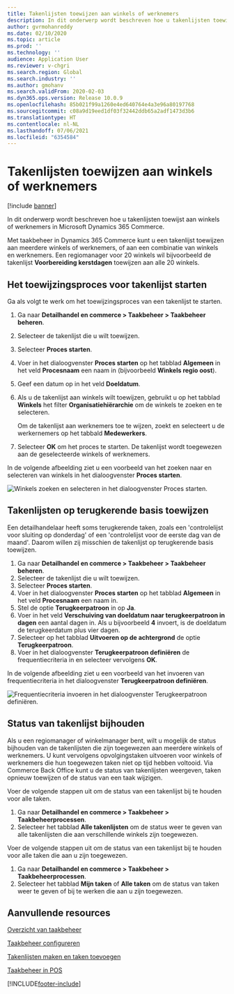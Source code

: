 ```yaml
---
title: Takenlijsten toewijzen aan winkels of werknemers
description: In dit onderwerp wordt beschreven hoe u takenlijsten toewijst aan winkels of werknemers in Microsoft Dynamics 365 Commerce.
author: gvrmohanreddy
ms.date: 02/10/2020
ms.topic: article
ms.prod: ''
ms.technology: ''
audience: Application User
ms.reviewer: v-chgri
ms.search.region: Global
ms.search.industry: ''
ms.author: gmohanv
ms.search.validFrom: 2020-02-03
ms.dyn365.ops.version: Release 10.0.9
ms.openlocfilehash: 85b021f99a1260e4ed640764e4a3e96a80197768
ms.sourcegitcommit: c08a9d19eed1df03f32442ddb65a2adf1473d3b6
ms.translationtype: HT
ms.contentlocale: nl-NL
ms.lasthandoff: 07/06/2021
ms.locfileid: "6354584"
---
```

# <a name="assign-task-lists-to-stores-or-employees"></a>Takenlijsten toewijzen aan winkels of werknemers

[!include [banner](includes/banner.md)]

In dit onderwerp wordt beschreven hoe u takenlijsten toewijst aan winkels of werknemers in Microsoft Dynamics 365 Commerce.

Met taakbeheer in Dynamics 365 Commerce kunt u een takenlijst toewijzen aan meerdere winkels of werknemers, of aan een combinatie van winkels en werknemers. Een regiomanager voor 20 winkels wil bijvoorbeeld de takenlijst **Voorbereiding kerstdagen** toewijzen aan alle 20 winkels.

## <a name="start-the-task-list-assignment-process"></a>Het toewijzingsproces voor takenlijst starten

Ga als volgt te werk om het toewijzingsproces van een takenlijst te starten.

1. Ga naar **Detailhandel en commerce \> Taakbeheer \> Taakbeheer beheren**.
1. Selecteer de takenlijst die u wilt toewijzen.
1. Selecteer **Proces starten**.
1. Voer in het dialoogvenster **Proces starten** op het tabblad **Algemeen** in het veld **Procesnaam** een naam in (bijvoorbeeld **Winkels regio oost**).
1. Geef een datum op in het veld **Doeldatum**.
1. Als u de takenlijst aan winkels wilt toewijzen, gebruikt u op het tabblad **Winkels** het filter **Organisatiehiërarchie** om de winkels te zoeken en te selecteren.

    Om de takenlijst aan werknemers toe te wijzen, zoekt en selecteert u de werkernemers op het tabbald **Medewerkers**.

1. Selecteer **OK** om het proces te starten. De takenlijst wordt toegewezen aan de geselecteerde winkels of werknemers.

In de volgende afbeelding ziet u een voorbeeld van het zoeken naar en selecteren van winkels in het dialoogvenster **Proces starten**.

![Winkels zoeken en selecteren in het dialoogvenster Proces starten.](media/HQ-Assign-Tasks-Lists.png)

## <a name="assign-task-lists-on-a-recurring-basis"></a>Takenlijsten op terugkerende basis toewijzen

Een detailhandelaar heeft soms terugkerende taken, zoals een 'controlelijst voor sluiting op donderdag' of een 'controlelijst voor de eerste dag van de maand'. Daarom willen zij misschien de takenlijst op terugkerende basis toewijzen.

1. Ga naar **Detailhandel en commerce \> Taakbeheer \> Taakbeheer beheren**.
1. Selecteer de takenlijst die u wilt toewijzen.
1. Selecteer **Proces starten**.
1. Voer in het dialoogvenster **Proces starten** op het tabblad **Algemeen** in het veld **Procesnaam** een naam in.
1. Stel de optie **Terugkeerpatroon** in op **Ja**.
1. Voer in het veld **Verschuiving van doeldatum naar terugkeerpatroon in dagen** een aantal dagen in. Als u bijvoorbeeld **4** invoert, is de doeldatum de terugkeerdatum plus vier dagen.
1. Selecteer op het tabblad **Uitvoeren op de achtergrond** de optie **Terugkeerpatroon**.
1. Voer in het dialoogvenster **Terugkeerpatroon definiëren** de frequentiecriteria in en selecteer vervolgens **OK**.

In de volgende afbeelding ziet u een voorbeeld van het invoeren van frequentiecriteria in het dialoogvenster **Terugkeerpatroon definiëren**.

![Frequentiecriteria invoeren in het dialoogvenster Terugkeerpatroon definiëren.](media/HQ-Assign-Tasks-Lists-Recurrently.png)

## <a name="track-task-list-status"></a>Status van takenlijst bijhouden

Als u een regiomanager of winkelmanager bent, wilt u mogelijk de status bijhouden van de takenlijsten die zijn toegewezen aan meerdere winkels of werknemers. U kunt vervolgens opvolgingstaken uitvoeren voor winkels of werknemers die hun toegewezen taken niet op tijd hebben voltooid. Via Commerce Back Office kunt u de status van takenlijsten weergeven, taken opnieuw toewijzen of de status van een taak wijzigen.

Voer de volgende stappen uit om de status van een takenlijst bij te houden voor alle taken.

1. Ga naar **Detailhandel en commerce \> Taakbeheer \> Taakbeheerprocessen**.
1. Selecteer het tabblad **Alle takenlijsten** om de status weer te geven van alle takenlijsten die aan verschillende winkels zijn toegewezen.

Voer de volgende stappen uit om de status van een takenlijst bij te houden voor alle taken die aan u zijn toegewezen.

1. Ga naar **Detailhandel en commerce \> Taakbeheer \> Taakbeheerprocessen**.
1. Selecteer het tabblad **Mijn taken** of **Alle taken** om de status van taken weer te geven of bij te werken die aan u zijn toegewezen.

## <a name="additional-resources"></a>Aanvullende resources

[Overzicht van taakbeheer](task-mgmt-overview.md)

[Taakbeheer configureren](task-mgmt-configure.md)

[Takenlijsten maken en taken toevoegen](task-mgmt-create-lists.md)

[Taakbeheer in POS](task-mgmt-POS.md)


[!INCLUDE[footer-include](../includes/footer-banner.md)]
